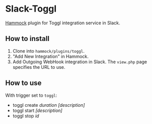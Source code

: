 # Slack-Toggl

[Hammock](http://github.com/tinyspeck/hammock) plugin for Toggl integration service in Slack.

## How to install

1. Clone into `hammock/plugins/toggl`.
2. "Add New Integration" in Hammock.
3. Add Outgoing WebHook integration in Slack. The `view.php` page specifies the URL to use.

## How to use

With trigger set to `toggl`:

- toggl create _duration_ _[description]_
- toggl start _[description]_
- toggl stop _id_
